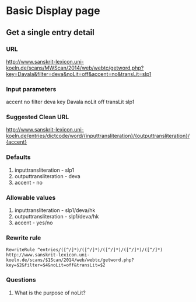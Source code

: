 # Basic Display page

## Get a single entry detail

### URL

http://www.sanskrit-lexicon.uni-koeln.de/scans/MWScan/2014/web/webtc/getword.php?key=Davala&filter=deva&noLit=off&accent=no&transLit=slp1

### Input parameters

accent	no
filter	deva
key	Davala
noLit	off
transLit	slp1

### Suggested Clean URL

http://www.sanskrit-lexicon.uni-koeln.de/entries/dictcode/word/{inputtransliteration}/{outputtransliteration}/{accent}

### Defaults

1. inputtransliteration - slp1
2. outputtransliteration - deva
3. accent - no

### Allowable values

1. inputtransliteration - slp1/deva/hk
2. outputtransliteration - slp1/deva/hk
3. accent - yes/no

### Rewrite rule

`RewriteRule ^entries/([^/]*)/([^/]*)/([^/]*)/([^/]*)/([^/]*) http://www.sanskrit-lexicon.uni-koeln.de/scans/$1Scan/2014/web/webtc/getword.php?key=$2&filter=$4&noLit=off&transLit=$2`

### Questions

1. What is the purpose of noLit?



